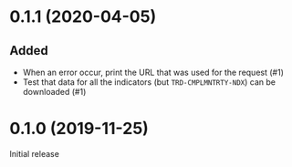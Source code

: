 0.1.1 (2020-04-05)
==================

Added
-----

- When an error occur, print the URL that was used for the request (#1)
- Test that data for all the indicators (but `TRD-CMPLMNTRTY-NDX`) can be downloaded (#1)


0.1.0 (2019-11-25)
==================

Initial release
